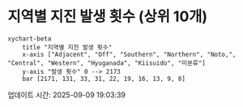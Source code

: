 # 지역별 지진 발생 횟수 (상위 10개)

```mermaid
xychart-beta
    title "지역별 지진 발생 횟수"
    x-axis ["Adjacent", "Off", "Southern", "Northern", "Noto,", "Central", "Western", "Hyuganada", "Kiisuido", "미분류"]
    y-axis "발생 횟수" 0 --> 2173
    bar [2171, 131, 33, 31, 22, 19, 16, 13, 9, 8]
```

업데이트 시간: 2025-09-09 19:03:39
